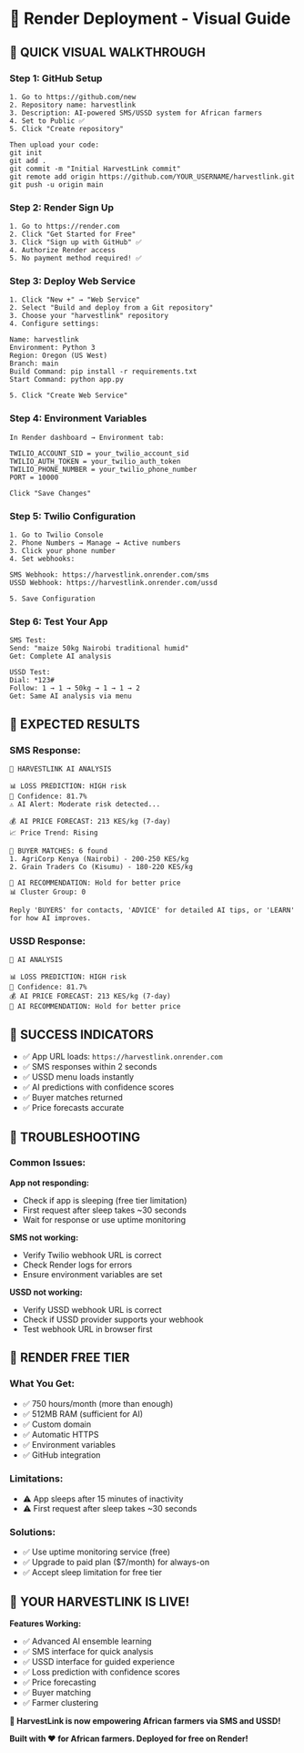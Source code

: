 # 📱 Render Deployment - Visual Guide

## 🎯 **QUICK VISUAL WALKTHROUGH**

### **Step 1: GitHub Setup**
```
1. Go to https://github.com/new
2. Repository name: harvestlink
3. Description: AI-powered SMS/USSD system for African farmers
4. Set to Public ✅
5. Click "Create repository"

Then upload your code:
git init
git add .
git commit -m "Initial HarvestLink commit"
git remote add origin https://github.com/YOUR_USERNAME/harvestlink.git
git push -u origin main
```

### **Step 2: Render Sign Up**
```
1. Go to https://render.com
2. Click "Get Started for Free"
3. Click "Sign up with GitHub" ✅
4. Authorize Render access
5. No payment method required! ✅
```

### **Step 3: Deploy Web Service**
```
1. Click "New +" → "Web Service"
2. Select "Build and deploy from a Git repository"
3. Choose your "harvestlink" repository
4. Configure settings:

Name: harvestlink
Environment: Python 3
Region: Oregon (US West)
Branch: main
Build Command: pip install -r requirements.txt
Start Command: python app.py

5. Click "Create Web Service"
```

### **Step 4: Environment Variables**
```
In Render dashboard → Environment tab:

TWILIO_ACCOUNT_SID = your_twilio_account_sid
TWILIO_AUTH_TOKEN = your_twilio_auth_token
TWILIO_PHONE_NUMBER = your_twilio_phone_number
PORT = 10000

Click "Save Changes"
```

### **Step 5: Twilio Configuration**
```
1. Go to Twilio Console
2. Phone Numbers → Manage → Active numbers
3. Click your phone number
4. Set webhooks:

SMS Webhook: https://harvestlink.onrender.com/sms
USSD Webhook: https://harvestlink.onrender.com/ussd

5. Save Configuration
```

### **Step 6: Test Your App**
```
SMS Test:
Send: "maize 50kg Nairobi traditional humid"
Get: Complete AI analysis

USSD Test:
Dial: *123#
Follow: 1 → 1 → 50kg → 1 → 1 → 2
Get: Same AI analysis via menu
```

## 🎯 **EXPECTED RESULTS**

### **SMS Response:**
```
🧠 HARVESTLINK AI ANALYSIS

📊 LOSS PREDICTION: HIGH risk
🎯 Confidence: 81.7%
⚠️ AI Alert: Moderate risk detected...

💰 AI PRICE FORECAST: 213 KES/kg (7-day)
📈 Price Trend: Rising

🤝 BUYER MATCHES: 6 found
1. AgriCorp Kenya (Nairobi) - 200-250 KES/kg
2. Grain Traders Co (Kisumu) - 180-220 KES/kg

🔮 AI RECOMMENDATION: Hold for better price
📊 Cluster Group: 0

Reply 'BUYERS' for contacts, 'ADVICE' for detailed AI tips, or 'LEARN' for how AI improves.
```

### **USSD Response:**
```
🧠 AI ANALYSIS

📊 LOSS PREDICTION: HIGH risk
🎯 Confidence: 81.7%
💰 AI PRICE FORECAST: 213 KES/kg (7-day)
🔮 AI RECOMMENDATION: Hold for better price
```

## 🎉 **SUCCESS INDICATORS**

- ✅ App URL loads: `https://harvestlink.onrender.com`
- ✅ SMS responses within 2 seconds
- ✅ USSD menu loads instantly
- ✅ AI predictions with confidence scores
- ✅ Buyer matches returned
- ✅ Price forecasts accurate

## 🔧 **TROUBLESHOOTING**

### **Common Issues:**

**App not responding:**
- Check if app is sleeping (free tier limitation)
- First request after sleep takes ~30 seconds
- Wait for response or use uptime monitoring

**SMS not working:**
- Verify Twilio webhook URL is correct
- Check Render logs for errors
- Ensure environment variables are set

**USSD not working:**
- Verify USSD webhook URL is correct
- Check if USSD provider supports your webhook
- Test webhook URL in browser first

## 🎯 **RENDER FREE TIER**

### **What You Get:**
- ✅ 750 hours/month (more than enough)
- ✅ 512MB RAM (sufficient for AI)
- ✅ Custom domain
- ✅ Automatic HTTPS
- ✅ Environment variables
- ✅ GitHub integration

### **Limitations:**
- ⚠️ App sleeps after 15 minutes of inactivity
- ⚠️ First request after sleep takes ~30 seconds

### **Solutions:**
- ✅ Use uptime monitoring service (free)
- ✅ Upgrade to paid plan ($7/month) for always-on
- ✅ Accept sleep limitation for free tier

## 🚀 **YOUR HARVESTLINK IS LIVE!**

**Features Working:**
- ✅ Advanced AI ensemble learning
- ✅ SMS interface for quick analysis
- ✅ USSD interface for guided experience
- ✅ Loss prediction with confidence scores
- ✅ Price forecasting
- ✅ Buyer matching
- ✅ Farmer clustering

**🌾 HarvestLink is now empowering African farmers via SMS and USSD!**

**Built with ❤️ for African farmers. Deployed for free on Render!**
